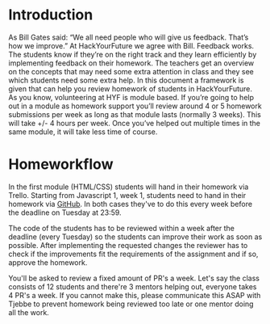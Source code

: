 # Introduction

As Bill Gates said: “We all need people who will give us feedback. That’s how we improve.” At HackYourFuture we agree with Bill. Feedback works. 
The students know if they’re on the right track and they learn efficiently by implementing feedback on their homework. 
The teachers get an overview on the concepts that may need some extra attention in class and they see which students need some extra help. 
In this document a framework is given that can help you review homework of students in HackYourFuture. 
As you know, volunteering at HYF is module based. If you’re going to help out in a module as homework support you’ll review around 4 or 5 homework submissions per week as long as that module lasts (normally 3 weeks). This will take +/- 4 hours per week. Once you’ve helped out multiple times in the same module, it will  take less time of course.

# Homeworkflow 
In the first module (HTML/CSS) students will hand in their homework via Trello. Starting from Javascript 1, week 1, students need to hand in their homework via [GitHub](https://github.com/HackYourHomework). In both cases they've to do this every week before the deadline on Tuesday at 23:59.

The code of the students has to be reviewed within a week after the deadline (every Tuesday) so the students can improve their work as soon as possible.
After implementing the requested changes the reviewer has to check if the improvements fit the requirements of the assignment and if so, approve the homework.  

You'll be asked to review a fixed amount of PR's a week. Let's say the class consists of 12 students and there're 3 mentors helping out, everyone takes 4 PR's a week. If you cannot make this, please communicate this ASAP with Tjebbe to prevent homework being reviewed too late or one mentor doing all the work. 

